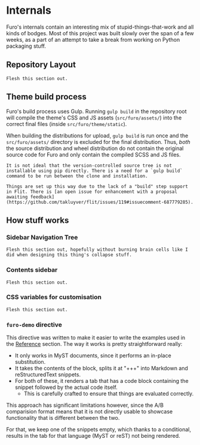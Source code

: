 # Internals

Furo's internals contain an interesting mix of stupid-things-that-work and all kinds of bodges. Most of this project was built slowly over the span of a few weeks, as a part of an attempt to take a break from working on Python packaging stuff.

## Repository Layout

```{todo}
Flesh this section out.
```

## Theme build process

Furo's build process uses Gulp. Running `gulp build` in the repository root will compile the theme's CSS and JS assets (`src/furo/assets/`) into the correct final files (inside `src/furo/theme/static`).

When building the distributions for upload, `gulp build` is run once and the `src/furo/assets/` directory is excluded for the final distribution. Thus, *both* the source distribution and wheel distribution do not contain the original source code for Furo and only contain the compiled SCSS and JS files.

```{note}
It is not ideal that the version-controlled source tree is not installable using pip directly. There is a need for a `gulp build` command to be run between the clone and installation.

Things are set up this way due to the lack of a "build" step support in Flit. There is [an open issue for enhancement with a proposal awaiting feedback](https://github.com/takluyver/flit/issues/119#issuecomment-687779285).
```

## How stuff works

### Sidebar Navigation Tree

```{todo}
Flesh this section out, hopefully without burning brain cells like I did when designing this thing's collapse stuff.
```

### Contents sidebar

```{todo}
Flesh this section out.
```

### CSS variables for customisation

```{todo}
Flesh this section out.
```

### `furo-demo` directive

This directive was written to make it easier to write the examples used in the [Reference](../reference/index) section. The way it works is pretty straightforward really:

- It only works in MyST documents, since it performs an in-place substitution.
- It takes the contents of the block, splits it at "+++" into Markdown and reStructuredText snippets.
- For both of these, it renders a tab that has a code block containing the snippet followed by the actual code itself.
  - This is carefully crafted to ensure that things are evaluated correctly.

This approach has significant limitations however, since the A/B comparision format means that it is not directly usable to showcase functionality that is different between the two.

For that, we keep one of the snippets empty, which thanks to a conditional, results in the tab for that language (MyST or reST) not being rendered.
